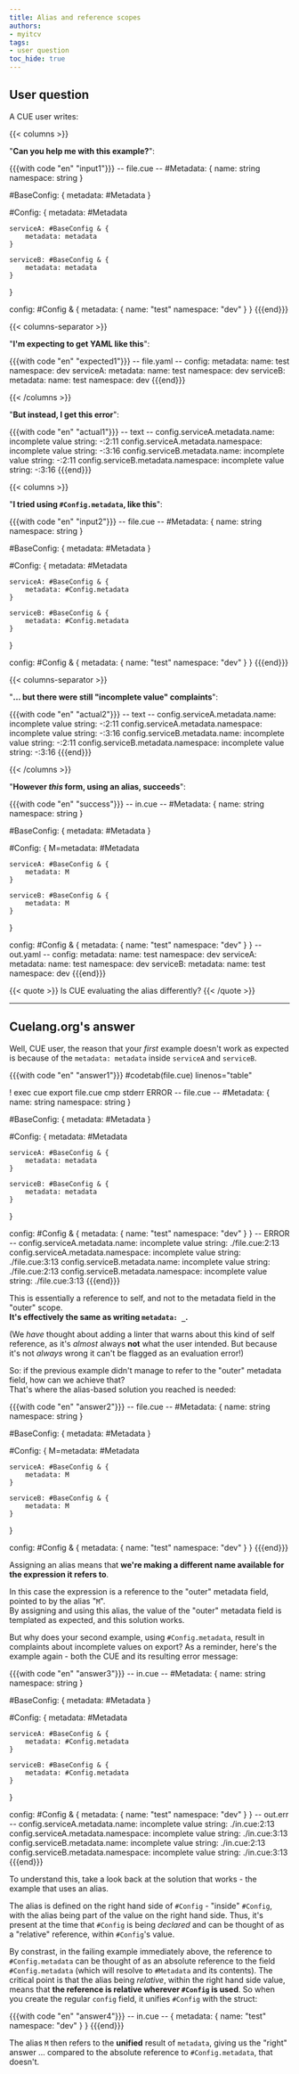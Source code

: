 ```yaml
---
title: Alias and reference scopes
authors:
- myitcv
tags:
- user question
toc_hide: true
---
```


## User question

A CUE user writes:

{{< columns >}}

"**Can you help me with this example?**":

{{{with code "en" "input1"}}}
-- file.cue --
#Metadata: {
	name:      string
	namespace: string
}

#BaseConfig: {
	metadata: #Metadata
}

#Config: {
	metadata: #Metadata

	serviceA: #BaseConfig & {
		metadata: metadata
	}

	serviceB: #BaseConfig & {
		metadata: metadata
	}
}

config: #Config & {
	metadata: {
		name:      "test"
		namespace: "dev"
	}
}
{{{end}}}

{{< columns-separator >}}

"**I'm expecting to get YAML like this**":

{{{with code "en" "expected1"}}}
-- file.yaml --
config:
  metadata:
    name: test
    namespace: dev
  serviceA:
    metadata:
      name: test
      namespace: dev
  serviceB:
    metadata:
      name: test
      namespace: dev
{{{end}}}

{{< /columns >}}

"**But instead, I get this error**":

{{{with code "en" "actual1"}}}
-- text --
config.serviceA.metadata.name: incomplete value string:
    -:2:11
config.serviceA.metadata.namespace: incomplete value string:
    -:3:16
config.serviceB.metadata.name: incomplete value string:
    -:2:11
config.serviceB.metadata.namespace: incomplete value string:
    -:3:16
{{{end}}}

{{< columns >}}

"**I tried using `#Config.metadata`, like this**":

{{{with code "en" "input2"}}}
-- file.cue --
#Metadata: {
	name:      string
	namespace: string
}

#BaseConfig: {
	metadata: #Metadata
}

#Config: {
	metadata: #Metadata

	serviceA: #BaseConfig & {
		metadata: #Config.metadata
	}

	serviceB: #BaseConfig & {
		metadata: #Config.metadata
	}
}

config: #Config & {
	metadata: {
		name:      "test"
		namespace: "dev"
	}
}
{{{end}}}

{{< columns-separator >}}

"**... but there were still "incomplete value" complaints**":

{{{with code "en" "actual2"}}}
-- text --
config.serviceA.metadata.name:
  incomplete value string:
    -:2:11
config.serviceA.metadata.namespace:
  incomplete value string:
    -:3:16
config.serviceB.metadata.name:
  incomplete value string:
    -:2:11
config.serviceB.metadata.namespace:
  incomplete value string:
    -:3:16
{{{end}}}

{{< /columns >}}

"**However *this* form, using an alias, succeeds**":

{{{with code "en" "success"}}}
-- in.cue --
#Metadata: {
	name:      string
	namespace: string
}

#BaseConfig: {
	metadata: #Metadata
}

#Config: {
	M=metadata: #Metadata

	serviceA: #BaseConfig & {
		metadata: M
	}

	serviceB: #BaseConfig & {
		metadata: M
	}
}

config: #Config & {
	metadata: {
		name:      "test"
		namespace: "dev"
	}
}
-- out.yaml --
config:
  metadata:
    name: test
    namespace: dev
  serviceA:
    metadata:
      name: test
      namespace: dev
  serviceB:
    metadata:
      name: test
      namespace: dev
{{{end}}}

{{< quote >}}
Is CUE evaluating the alias differently?
{{< /quote >}}

<hr>

## Cuelang.org's answer

Well, CUE user, the reason that your *first* example doesn't work as expected
is because of the `metadata: metadata` inside `serviceA` and `serviceB`.
<!-- FIXME: can we get line numbers to appear in .cue files, inside code blocks? -->

{{{with code "en" "answer1"}}}
#codetab(file.cue) linenos="table"

! exec cue export file.cue
cmp stderr ERROR
-- file.cue --
#Metadata: {
	name:      string
	namespace: string
}

#BaseConfig: {
	metadata: #Metadata
}

#Config: {
	metadata: #Metadata

	serviceA: #BaseConfig & {
		metadata: metadata
	}

	serviceB: #BaseConfig & {
		metadata: metadata
	}
}

config: #Config & {
	metadata: {
		name:      "test"
		namespace: "dev"
	}
}
-- ERROR --
config.serviceA.metadata.name: incomplete value string:
    ./file.cue:2:13
config.serviceA.metadata.namespace: incomplete value string:
    ./file.cue:3:13
config.serviceB.metadata.name: incomplete value string:
    ./file.cue:2:13
config.serviceB.metadata.namespace: incomplete value string:
    ./file.cue:3:13
{{{end}}}

This is essentially a reference to self, and not to the metadata field in the
"outer" scope.\
**It's effectively the same as writing `metadata: _`.**

(We *have* thought about adding a linter that warns about this kind of self
reference, as it's *almost* always **not** what the user intended. But because
it's not *always* wrong it can't be flagged as an evaluation error!)

So: if the previous example didn't manage to refer to the "outer" metadata
field, how can we achieve that?\
That's where the alias-based solution you reached is needed:

{{{with code "en" "answer2"}}}
-- file.cue --
#Metadata: {
	name:      string
	namespace: string
}

#BaseConfig: {
	metadata: #Metadata
}

#Config: {
	M=metadata: #Metadata

	serviceA: #BaseConfig & {
		metadata: M
	}

	serviceB: #BaseConfig & {
		metadata: M
	}
}

config: #Config & {
	metadata: {
		name:      "test"
		namespace: "dev"
	}
}
{{{end}}}

Assigning an alias means that **we're making a different name available for the
expression it refers to**.

In this case the expression is a reference to the "outer" metadata field,
pointed to by the alias "`M`".\
By assigning and using this alias, the value of the "outer" metadata field is
templated as expected, and this solution works.

But why does your second example, using `#Config.metadata`, result in
complaints about incomplete values on export? As a reminder, here's the example
again - both the CUE and its resulting error message:

{{{with code "en" "answer3"}}}
-- in.cue --
#Metadata: {
	name:      string
	namespace: string
}

#BaseConfig: {
	metadata: #Metadata
}

#Config: {
	metadata: #Metadata

	serviceA: #BaseConfig & {
		metadata: #Config.metadata
	}

	serviceB: #BaseConfig & {
		metadata: #Config.metadata
	}
}

config: #Config & {
	metadata: {
		name:      "test"
		namespace: "dev"
	}
}
-- out.err --
config.serviceA.metadata.name: incomplete value string:
    ./in.cue:2:13
config.serviceA.metadata.namespace: incomplete value string:
    ./in.cue:3:13
config.serviceB.metadata.name: incomplete value string:
    ./in.cue:2:13
config.serviceB.metadata.namespace: incomplete value string:
    ./in.cue:3:13
{{{end}}}

To understand this, take a look back at the solution that works - the example
that uses an alias.

The alias is defined on the right hand side of `#Config` - "inside" `#Config`,
with the alias being part of the value on the right hand side. Thus, it's
present at the time that `#Config` is being *declared* and can be thought of as
a "relative" reference, within `#Config`'s value.

By constrast, in the failing example immediately above, the reference to
`#Config.metadata` can be thought of as an absolute reference to the field
`#Config.metadata` (which will resolve to `#Metadata` and its contents). The
critical point is that the alias being *relative*, within the right hand side
value, means that **the reference is relative wherever `#Config` is used**. So
when you create the regular `config` field, it unifies `#Config` with the
struct:

{{{with code "en" "answer4"}}}
-- in.cue --
{
	metadata: {
		name:      "test"
		namespace: "dev"
	}
}
{{{end}}}

The alias `M` then refers to the **unified** result of `metadata`, giving us
the "right" answer ... compared to the absolute reference to
`#Config.metadata`, that doesn't.
